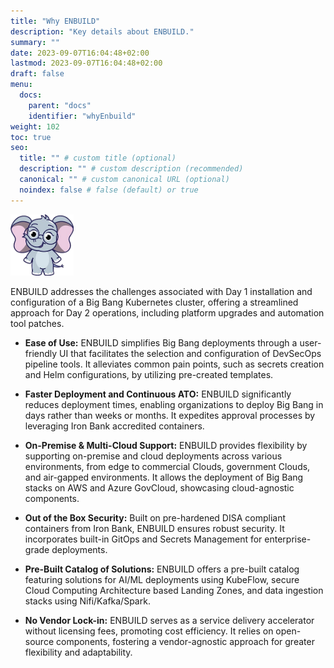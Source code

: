 ```yaml
---
title: "Why ENBUILD"
description: "Key details about ENBUILD."
summary: ""
date: 2023-09-07T16:04:48+02:00
lastmod: 2023-09-07T16:04:48+02:00
draft: false
menu:
  docs:
    parent: "docs"
    identifier: "whyEnbuild"
weight: 102
toc: true
seo:
  title: "" # custom title (optional)
  description: "" # custom description (recommended)
  canonical: "" # custom canonical URL (optional)
  noindex: false # false (default) or true
---
```


<picture><img src="/images/emma/emma-plain.png" alt="Screenshot of Emma" width="20%" height="20%"></img></picture>

ENBUILD addresses the challenges associated with Day 1 installation and configuration of a Big Bang Kubernetes cluster, offering a streamlined approach for Day 2 operations, including platform upgrades and automation tool patches.

- **Ease of Use:**
  ENBUILD simplifies Big Bang deployments through a user-friendly UI that facilitates the selection and configuration of DevSecOps pipeline tools. It alleviates common pain points, such as secrets creation and Helm configurations, by utilizing pre-created templates.

- **Faster Deployment and Continuous ATO:**
  ENBUILD significantly reduces deployment times, enabling organizations to deploy Big Bang in days rather than weeks or months. It expedites approval processes by leveraging Iron Bank accredited containers.

- **On-Premise & Multi-Cloud Support:**
  ENBUILD provides flexibility by supporting on-premise and cloud deployments across various environments, from edge to commercial Clouds, government Clouds, and air-gapped environments. It allows the deployment of Big Bang stacks on AWS and Azure GovCloud, showcasing cloud-agnostic components.

- **Out of the Box Security:**
  Built on pre-hardened DISA compliant containers from Iron Bank, ENBUILD ensures robust security. It incorporates built-in GitOps and Secrets Management for enterprise-grade deployments.

- **Pre-Built Catalog of Solutions:**
  ENBUILD offers a pre-built catalog featuring solutions for AI/ML deployments using KubeFlow, secure Cloud Computing Architecture based Landing Zones, and data ingestion stacks using Nifi/Kafka/Spark.

- **No Vendor Lock-in:**
  ENBUILD serves as a service delivery accelerator without licensing fees, promoting cost efficiency. It relies on open-source components, fostering a vendor-agnostic approach for greater flexibility and adaptability.
